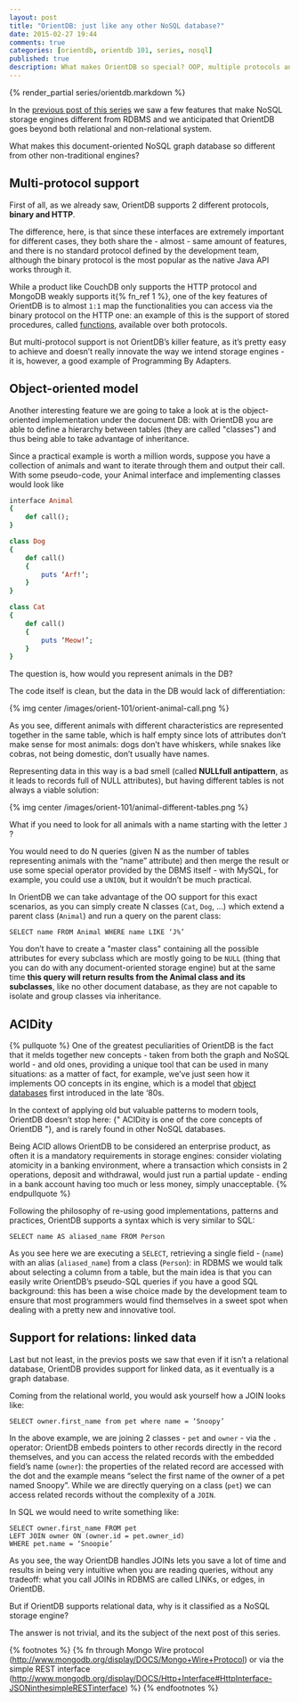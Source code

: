 ```yaml
---
layout: post
title: "OrientDB: just like any other NoSQL database?"
date: 2015-02-27 19:44
comments: true
categories: [orientdb, orientdb 101, series, nosql]
published: true
description: What makes OrientDB so special? OOP, multiple protocols and much, much more
---
```


{% render_partial series/orientdb.markdown %}

In the [previous post of this series](/going-beyond-rdbms/) we saw a few features that make
NoSQL storage engines different from RDBMS and we anticipated
that OrientDB goes beyond both relational and non-relational system.

What makes this document-oriented NoSQL graph database so
different from other non-traditional engines?

<!-- more -->

## Multi-protocol support

First of all, as we already saw, OrientDB supports 2 different
protocols, **binary and HTTP**.

The difference, here, is that since these interfaces are extremely
important for different cases, they both share the - almost - same
amount of features, and there is no standard protocol defined by
the development team, although the binary protocol is the most popular
as the native Java API works through it.

While a product like CouchDB only supports the HTTP protocol and MongoDB
weakly supports it{% fn_ref 1 %}, one of the key features of OrientDB is to almost
`1:1` map the functionalities you can access via the binary protocol on
the HTTP one: an example of this is the support of stored procedures,
called [functions](https://github.com/orientechnologies/orientdb/wiki/Functions), available over both protocols.

But multi-protocol support is not OrientDB’s killer feature, as it’s
pretty easy to achieve and doesn’t really innovate the way we intend
storage engines - it is, however, a good example of Programming By
Adapters.

## Object-oriented model

Another interesting feature we are going to take a look at is the
object-oriented implementation under the document DB: with OrientDB
you are able to define a hierarchy between tables (they are called
"classes") and thus being able to take advantage of inheritance.

Since a practical example is worth a million words, suppose you have
a collection of animals and want to iterate through them and output
their call. With some pseudo-code, your Animal interface and
implementing classes would look like

``` ruby
interface Animal
{
    def call();
}

class Dog
{
    def call()
    {
        puts ‘Arf!’;
    }
}

class Cat
{
    def call()
    {
        puts ‘Meow!’;
    }
}
```

The question is, how would you represent animals in the DB?

The code  itself is clean, but the data in the DB would lack
of differentiation:

{% img center /images/orient-101/orient-animal-call.png %}

As you see, different animals with different characteristics are
represented together in the same table, which is half empty since
lots of attributes don’t make sense for most animals: dogs don’t
have whiskers, while snakes like cobras, not being domestic,
don’t usually have names.

Representing data in this way is a bad smell (called **NULLfull
antipattern**, as it leads to records full of NULL attributes),
but having different tables is not always a viable solution:

{% img center /images/orient-101/animal-different-tables.png %}

What if you need to look for all animals with a name starting
with the letter `J` ?

You would need to do N queries (given
N as the number of tables representing animals with the “name”
attribute) and then merge the result or use some special
operator provided by the DBMS itself - with MySQL, for example,
you could use a `UNION`, but it wouldn’t be much practical.

In OrientDB we can take advantage of the OO support for this
exact scenarios, as you can simply create N classes (`Cat`, `Dog`, ...)
which extend a parent class (`Animal`) and run a query on the parent class:

```
SELECT name FROM Animal WHERE name LIKE ‘J%’
```

You don’t have to create a "master class" containing all the
possible attributes for every subclass which are mostly going
to be `NULL` (thing that you can do with any document-oriented
storage engine) but at the same time **this query will return
results from the Animal class and its subclasses**, like no other
document database, as they are not capable to isolate and group
classes via inheritance.

## ACIDity

{% pullquote %}
One of the greatest peculiarities of OrientDB is the fact that
it melds together new concepts - taken from both the graph
and NoSQL world - and old ones, providing a unique tool that
can be used in many situations: as a matter of fact, for
example, we’ve just seen how it implements OO concepts in its
engine, which is a model that [object databases](http://en.wikipedia.org/wiki/Object_database) first introduced
in the late ‘80s.

In the context of applying old but valuable patterns to modern
tools, OrientDB doesn’t stop here: {" ACIDity is one of the core
concepts of OrientDB "}, and is rarely found in other NoSQL
databases.

Being ACID allows OrientDB to be considered an enterprise product,
as often it is a mandatory requirements in storage
engines: consider violating atomicity in a banking environment,
where a transaction which consists in 2 operations, deposit and
withdrawal, would just run a partial update - ending in a bank
account having too much or less money, simply unacceptable.
{% endpullquote %}

Following the philosophy of re-using good implementations,
patterns and practices, OrientDB supports a syntax which is
very similar to SQL:

```
SELECT name AS aliased_name FROM Person
```

As you see here we are executing a `SELECT`, retrieving a single
field - (`name`) with an alias (`aliased_name`) from a class (`Person`):
in RDBMS we would talk about selecting a column from a table,
but the main idea is that you can easily write OrientDB’s pseudo-SQL
queries if you have a good SQL background: this has been a wise
choice made by the development team to ensure that most programmers
would find themselves in a sweet spot when dealing with
a pretty new and innovative tool.

## Support for relations: linked data

Last but not least, in the previos posts we saw that
even if it isn’t a relational database, OrientDB provides
support for linked data, as it eventually is a graph
database.

Coming from the relational world, you would ask yourself
how a JOIN looks like:

```
SELECT owner.first_name from pet where name = ‘Snoopy’
```

In the above example, we are joining 2 classes - `pet` and `owner` -
via the `.` operator: OrientDB embeds pointers to other
records directly in the record themselves, and you can access
the related records with the embedded field’s name (`owner`):
the properties of the related record are accessed with the dot
and the example means “select the first name of the owner of
a pet named Snoopy”. While we are directly querying on a class
(`pet`) we can access related records without the complexity
of a `JOIN`.

In SQL we would need to write something like:

```
SELECT owner.first_name FROM pet
LEFT JOIN owner ON (owner.id = pet.owner_id)
WHERE pet.name = ‘Snoopie’
```

As you see, the way OrientDB handles JOINs lets you save a lot
of time and results in being very intuitive when you are
reading queries, without any tradeoff: what you call JOINs in
RDBMS are called LINKs, or edges, in OrientDB.

But if OrientDB supports relational data, why is it classified
as a NoSQL storage engine?

The answer is not trivial, and its the subject of the next post
of this series.

{% footnotes %}
  {% fn through Mongo Wire protocol (http://www.mongodb.org/display/DOCS/Mongo+Wire+Protocol) or via the simple REST interface (http://www.mongodb.org/display/DOCS/Http+Interface#HttpInterface-JSONinthesimpleRESTinterface) %}
{% endfootnotes %}